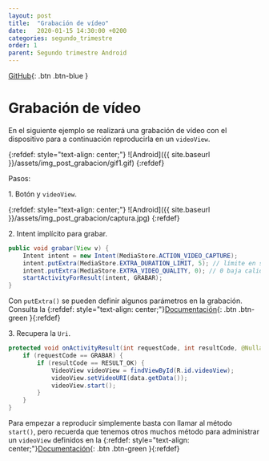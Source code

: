 ```yaml
---
layout: post
title:  "Grabación de vídeo"
date:   2020-01-15 14:30:00 +0200
categories: segundo_trimestre
order: 1
parent: Segundo trimestre Android
---
```


[GitHub](https://github.com/Manuel-Ag/PMD_19-20/tree/master/GrabacionVideo){: .btn .btn-blue }

# Grabación de vídeo

En el siguiente ejemplo se realizará una grabación de vídeo con el dispositivo para a continuación reproducirla en un `videoView`.

{:refdef: style="text-align: center;"}
![Android]({{ site.baseurl }}/assets/img_post_grabacion/gif1.gif)
{:refdef}

Pasos:

1\. Botón y `videoView`.

{:refdef: style="text-align: center;"}
![Android]({{ site.baseurl }}/assets/img_post_grabacion/captura.jpg)
{:refdef}

2\. Intent implícito para grabar.

```java
public void grabar(View v) {
    Intent intent = new Intent(MediaStore.ACTION_VIDEO_CAPTURE);
    intent.putExtra(MediaStore.EXTRA_DURATION_LIMIT, 5); // límite en segundos
    intent.putExtra(MediaStore.EXTRA_VIDEO_QUALITY, 0); // 0 baja calidad, 1 alta
    startActivityForResult(intent, GRABAR);
}
```
Con `putExtra()` se pueden definir algunos parámetros en la grabación. Consulta la {:refdef: style="text-align: center;"}[Documentación](https://developer.android.com/reference/android/provider/MediaStore){: .btn .btn-green }{:refdef}

3\. Recupera la `Uri`.

```java
protected void onActivityResult(int requestCode, int resultCode, @Nullable Intent data) {
    if (requestCode == GRABAR) {
        if (resultCode == RESULT_OK) {
            VideoView videoView = findViewById(R.id.videoView);
            videoView.setVideoURI(data.getData());
            videoView.start();
        }
    }
}
```
Para empezar a reproducir simplemente basta con llamar al método `start()`, pero recuerda que tenemos otros muchos método para administrar un `videoView` definidos en la {:refdef: style="text-align: center;"}[Documentación](https://developer.android.com/reference/android/widget/VideoView){: .btn .btn-green }{:refdef}
